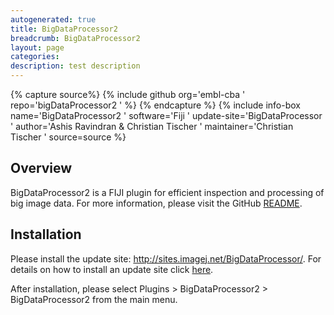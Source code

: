 ```yaml
---
autogenerated: true
title: BigDataProcessor2
breadcrumb: BigDataProcessor2
layout: page
categories: 
description: test description
---
```



{% capture source%}
{% include github org='embl-cba ' repo='bigDataProcessor2 ' %}
{% endcapture %}
{% include info-box name='BigDataProcessor2 ' software='Fiji ' update-site='BigDataProcessor ' author='Ashis Ravindran & Christian Tischer ' maintainer='Christian Tischer ' source=source %}

Overview
--------

BigDataProcessor2 is a FIJI plugin for efficient inspection and processing of big image data. For more information, please visit the GitHub [README](https://github.com/embl-cba/bigDataProcessor2#bigdataprocessor2).

Installation
------------

Please install the update site: http://sites.imagej.net/BigDataProcessor/. For details on how to install an update site click [here](Following_an_update_site ).

After installation, please select Plugins &gt; BigDataProcessor2 &gt; BigDataProcessor2 from the main menu.

